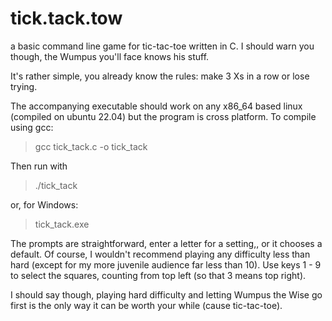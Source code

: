 # tick.tack.tow
a basic command line game for tic-tac-toe written in C. I should warn you though, the Wumpus you'll face knows his stuff.


It's rather simple, you already know the rules: make 3 Xs in a row or lose trying.

The accompanying executable should work on any x86_64 based linux (compiled on ubuntu 22.04) but the program is cross platform.
To compile using gcc:
> gcc tick_tack.c -o tick_tack

Then run with
> ./tick_tack

or, for Windows:
> tick_tack.exe

The prompts are straightforward, enter a letter for a setting,, or it chooses a default. 
Of course, I wouldn't recommend playing any difficulty less than hard (except for my more juvenile audience far less than 10).
Use keys 1 - 9 to select the squares, counting from top left (so that 3 means top right).


I should say though, playing hard difficulty and letting Wumpus the Wise go first is the only way it can be worth your while (cause tic-tac-toe).